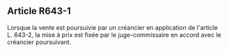 Article R643-1
----
Lorsque la vente est poursuivie par un créancier en application de l'article L.
643-2, la mise à prix est fixée par le juge-commissaire en accord avec le
créancier poursuivant.
